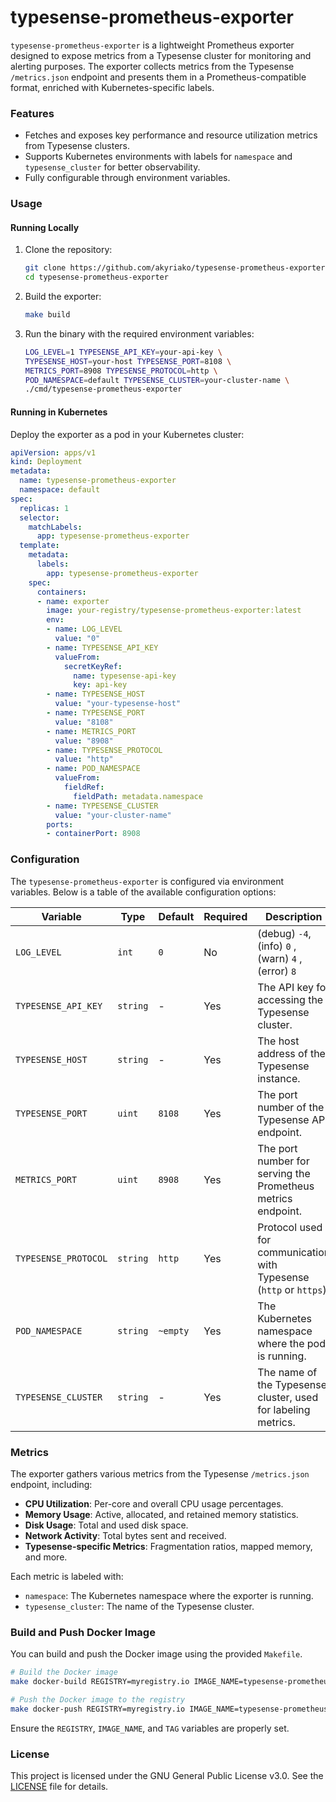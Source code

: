 # typesense-prometheus-exporter

`typesense-prometheus-exporter` is a lightweight Prometheus exporter designed to expose metrics from a Typesense cluster for monitoring and alerting purposes. The exporter collects metrics from the Typesense `/metrics.json` endpoint and presents them in a Prometheus-compatible format, enriched with Kubernetes-specific labels.

### **Features**
- Fetches and exposes key performance and resource utilization metrics from Typesense clusters.
- Supports Kubernetes environments with labels for `namespace` and `typesense_cluster` for better observability.
- Fully configurable through environment variables.

### **Usage**

#### **Running Locally**

1. Clone the repository:

   ```bash
   git clone https://github.com/akyriako/typesense-prometheus-exporter.git
   cd typesense-prometheus-exporter
   ```

2. Build the exporter:
   ```bash
   make build
   ```

3. Run the binary with the required environment variables:

   ```bash
   LOG_LEVEL=1 TYPESENSE_API_KEY=your-api-key \
   TYPESENSE_HOST=your-host TYPESENSE_PORT=8108 \
   METRICS_PORT=8908 TYPESENSE_PROTOCOL=http \
   POD_NAMESPACE=default TYPESENSE_CLUSTER=your-cluster-name \
   ./cmd/typesense-prometheus-exporter
   ```

#### **Running in Kubernetes**
Deploy the exporter as a pod in your Kubernetes cluster:

```yaml
apiVersion: apps/v1
kind: Deployment
metadata:
  name: typesense-prometheus-exporter
  namespace: default
spec:
  replicas: 1
  selector:
    matchLabels:
      app: typesense-prometheus-exporter
  template:
    metadata:
      labels:
        app: typesense-prometheus-exporter
    spec:
      containers:
      - name: exporter
        image: your-registry/typesense-prometheus-exporter:latest
        env:
        - name: LOG_LEVEL
          value: "0"
        - name: TYPESENSE_API_KEY
          valueFrom:
            secretKeyRef:
              name: typesense-api-key
              key: api-key
        - name: TYPESENSE_HOST
          value: "your-typesense-host"
        - name: TYPESENSE_PORT
          value: "8108"
        - name: METRICS_PORT
          value: "8908"
        - name: TYPESENSE_PROTOCOL
          value: "http"
        - name: POD_NAMESPACE
          valueFrom:
            fieldRef:
              fieldPath: metadata.namespace
        - name: TYPESENSE_CLUSTER
          value: "your-cluster-name"
        ports:
        - containerPort: 8908
```

### **Configuration**

The `typesense-prometheus-exporter` is configured via environment variables. Below is a table of the available configuration options:

| **Variable**         | **Type** | **Default** | **Required** | **Description**                                                     |
|----------------------|----------|-------------|--------------|---------------------------------------------------------------------|
| `LOG_LEVEL`          | `int`    | `0`         | No           | (debug) `-4`, (info) `0` , (warn) `4` , (error) `8`                 |
| `TYPESENSE_API_KEY`  | `string` | -           | Yes          | The API key for accessing the Typesense cluster.                    |
| `TYPESENSE_HOST`     | `string` | -           | Yes          | The host address of the Typesense instance.                         |
| `TYPESENSE_PORT`     | `uint`   | `8108`      | Yes          | The port number of the Typesense API endpoint.                      |
| `METRICS_PORT`       | `uint`   | `8908`      | Yes          | The port number for serving the Prometheus metrics endpoint.        |
| `TYPESENSE_PROTOCOL` | `string` | `http`      | Yes          | Protocol used for communication with Typesense (`http` or `https`). |
| `POD_NAMESPACE`      | `string` | `~empty`    | Yes          | The Kubernetes namespace where the pod is running.                  |
| `TYPESENSE_CLUSTER`  | `string` | -           | Yes          | The name of the Typesense cluster, used for labeling metrics.       |

### **Metrics**
The exporter gathers various metrics from the Typesense `/metrics.json` endpoint, including:
- **CPU Utilization**: Per-core and overall CPU usage percentages.
- **Memory Usage**: Active, allocated, and retained memory statistics.
- **Disk Usage**: Total and used disk space.
- **Network Activity**: Total bytes sent and received.
- **Typesense-specific Metrics**: Fragmentation ratios, mapped memory, and more.

Each metric is labeled with:
- `namespace`: The Kubernetes namespace where the exporter is running.
- `typesense_cluster`: The name of the Typesense cluster.

### **Build and Push Docker Image**

You can build and push the Docker image using the provided `Makefile`.

```bash
# Build the Docker image
make docker-build REGISTRY=myregistry.io IMAGE_NAME=typesense-prometheus-exporter TAG=latest
```

```bash
# Push the Docker image to the registry
make docker-push REGISTRY=myregistry.io IMAGE_NAME=typesense-prometheus-exporter TAG=latest
```

Ensure the `REGISTRY`, `IMAGE_NAME`, and `TAG` variables are properly set.

### **License**
This project is licensed under the GNU General Public License v3.0. See the [LICENSE](LICENSE) file for details.